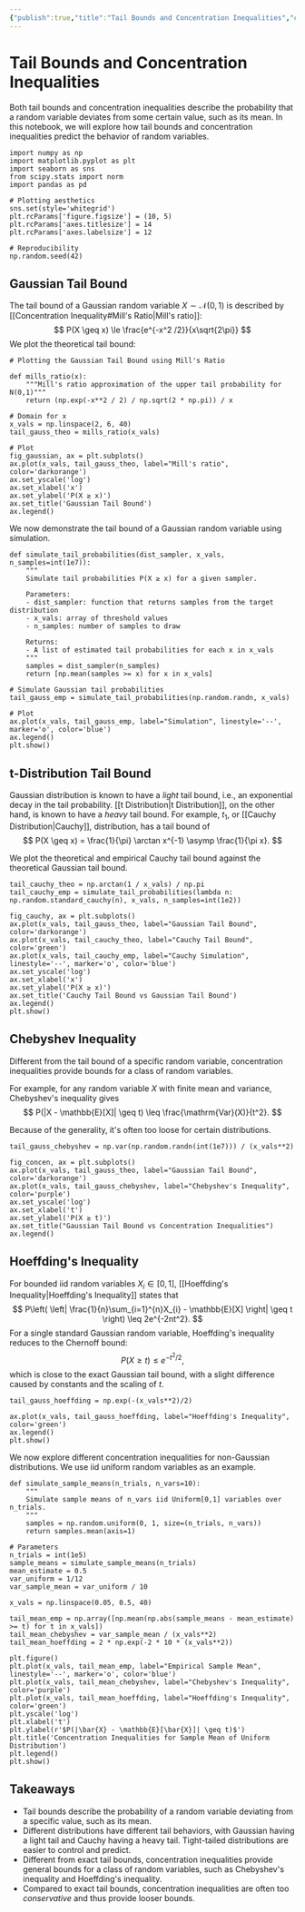 ```yaml
---
{"publish":true,"title":"Tail Bounds and Concentration Inequalities","created":"2025-05-26T19:28:12","modified":"2025-05-26T23:53:24","cssclasses":""}
---
```



# Tail Bounds and Concentration Inequalities

Both tail bounds and concentration inequalities describe the probability that a random variable deviates from some certain value, such as its mean.
In this notebook, we will explore how tail bounds and concentration inequalities predict the behavior of random variables.

```run-python
import numpy as np
import matplotlib.pyplot as plt
import seaborn as sns
from scipy.stats import norm
import pandas as pd

# Plotting aesthetics
sns.set(style='whitegrid')
plt.rcParams['figure.figsize'] = (10, 5)
plt.rcParams['axes.titlesize'] = 14
plt.rcParams['axes.labelsize'] = 12

# Reproducibility
np.random.seed(42)
```

## Gaussian Tail Bound

The tail bound of a Gaussian random variable $X \sim \mathcal{N}(0,1)$ is described by [[Concentration Inequality#Mill's Ratio\|Mill's ratio]]:
$$
P(X \geq x) \le \frac{e^{-x^2 /2}}{x\sqrt{2\pi}} 
$$
We plot the theoretical tail bound:

```run-python
# Plotting the Gaussian Tail Bound using Mill's Ratio

def mills_ratio(x):
    """Mill's ratio approximation of the upper tail probability for N(0,1)"""
    return (np.exp(-x**2 / 2) / np.sqrt(2 * np.pi)) / x

# Domain for x
x_vals = np.linspace(2, 6, 40)
tail_gauss_theo = mills_ratio(x_vals)

# Plot
fig_gaussian, ax = plt.subplots()
ax.plot(x_vals, tail_gauss_theo, label="Mill's ratio", color='darkorange')
ax.set_yscale('log')
ax.set_xlabel('x')
ax.set_ylabel('P(X ≥ x)')
ax.set_title('Gaussian Tail Bound')
ax.legend()
```

We now demonstrate the tail bound of a Gaussian random variable using simulation.

```run-python
def simulate_tail_probabilities(dist_sampler, x_vals, n_samples=int(1e7)):
    """
    Simulate tail probabilities P(X ≥ x) for a given sampler.
    
    Parameters:
    - dist_sampler: function that returns samples from the target distribution
    - x_vals: array of threshold values
    - n_samples: number of samples to draw
    
    Returns:
    - A list of estimated tail probabilities for each x in x_vals
    """
    samples = dist_sampler(n_samples)
    return [np.mean(samples >= x) for x in x_vals]

# Simulate Gaussian tail probabilities
tail_gauss_emp = simulate_tail_probabilities(np.random.randn, x_vals)

# Plot
ax.plot(x_vals, tail_gauss_emp, label="Simulation", linestyle='--', marker='o', color='blue')
ax.legend()
plt.show()
```

## t-Distribution Tail Bound

Gaussian distribution is known to have a *light* tail bound, i.e., an exponential decay in the tail probability. [[t Distribution\|t Distribution]], on the other hand, is known to have a *heavy* tail bound.
For example, $t_{1}$, or [[Cauchy Distribution\|Cauchy]], distribution, has a tail bound of
$$
P(X \geq x) = \frac{1}{\pi} \arctan x^{-1} \asymp \frac{1}{\pi x}.
$$

We plot the theoretical and empirical Cauchy tail bound against the theoretical Gaussian tail bound.

```run-python
tail_cauchy_theo = np.arctan(1 / x_vals) / np.pi
tail_cauchy_emp = simulate_tail_probabilities(lambda n: np.random.standard_cauchy(n), x_vals, n_samples=int(1e2))

fig_cauchy, ax = plt.subplots()
ax.plot(x_vals, tail_gauss_theo, label="Gaussian Tail Bound", color='darkorange')
ax.plot(x_vals, tail_cauchy_theo, label="Cauchy Tail Bound", color='green')
ax.plot(x_vals, tail_cauchy_emp, label="Cauchy Simulation", linestyle='--', marker='o', color='blue')
ax.set_yscale('log')
ax.set_xlabel('x')
ax.set_ylabel('P(X ≥ x)')
ax.set_title('Cauchy Tail Bound vs Gaussian Tail Bound')
ax.legend()
plt.show()
```

## Chebyshev Inequality

Different from the tail bound of a specific random variable, concentration inequalities provide bounds for a class of random variables.

For example, for any random variable $X$ with finite mean and variance, Chebyshev's inequality gives
$$
P(|X - \mathbb{E}[X]| \geq t) \leq \frac{\mathrm{Var}(X)}{t^2}.
$$

Because of the generality, it's often too loose for certain distributions.

```run-python
tail_gauss_chebyshev = np.var(np.random.randn(int(1e7))) / (x_vals**2)

fig_concen, ax = plt.subplots()
ax.plot(x_vals, tail_gauss_theo, label="Gaussian Tail Bound", color='darkorange')
ax.plot(x_vals, tail_gauss_chebyshev, label="Chebyshev's Inequality", color='purple')
ax.set_yscale('log')
ax.set_xlabel('t')
ax.set_ylabel('P(X ≥ t)')
ax.set_title("Gaussian Tail Bound vs Concentration Inequalities")
ax.legend()
```

## Hoeffding's Inequality

For bounded iid random variables $X_{i}\in [0,1]$, [[Hoeffding's Inequality\|Hoeffding's Inequality]] states that
$$
P\left( \left| \frac{1}{n}\sum_{i=1}^{n}X_{i} - \mathbb{E}[X] \right| \geq t \right) \leq 2e^{-2nt^2}.
$$
For a single standard Gaussian random variable, Hoeffding's inequality reduces to the Chernoff bound:
$$
P(X \geq t) \leq e^{-t^2 / 2},
$$
which is close to the exact Gaussian tail bound, with a slight difference caused by constants and the scaling of $t$.

```run-python
tail_gauss_hoeffding = np.exp(-(x_vals**2)/2)

ax.plot(x_vals, tail_gauss_hoeffding, label="Hoeffding's Inequality", color='green')
ax.legend()
plt.show()
```

We now explore different concentration inequalities for non-Gaussian distributions. We use iid uniform random variables as an example.

```run-python
def simulate_sample_means(n_trials, n_vars=10):
    """
    Simulate sample means of n_vars iid Uniform[0,1] variables over n_trials.
    """
    samples = np.random.uniform(0, 1, size=(n_trials, n_vars))
    return samples.mean(axis=1)

# Parameters
n_trials = int(1e5)
sample_means = simulate_sample_means(n_trials)
mean_estimate = 0.5
var_uniform = 1/12
var_sample_mean = var_uniform / 10

x_vals = np.linspace(0.05, 0.5, 40)

tail_mean_emp = np.array([np.mean(np.abs(sample_means - mean_estimate) >= t) for t in x_vals])
tail_mean_chebyshev = var_sample_mean / (x_vals**2)
tail_mean_hoeffding = 2 * np.exp(-2 * 10 * (x_vals**2))

plt.figure()
plt.plot(x_vals, tail_mean_emp, label="Empirical Sample Mean", linestyle='--', marker='o', color='blue')
plt.plot(x_vals, tail_mean_chebyshev, label="Chebyshev's Inequality", color='purple')
plt.plot(x_vals, tail_mean_hoeffding, label="Hoeffding's Inequality", color='green')
plt.yscale('log')
plt.xlabel('t')
plt.ylabel(r'$P(|\bar{X} - \mathbb{E}[\bar{X}]| \geq t)$')
plt.title('Concentration Inequalities for Sample Mean of Uniform Distribution')
plt.legend()
plt.show()
```

## Takeaways

- Tail bounds describe the probability of a random variable deviating from a specific value, such as its mean.
- Different distributions have different tail behaviors, with Gaussian having a light tail and Cauchy having a heavy tail. Tight-tailed distributions are easier to control and predict.
- Different from exact tail bounds, concentration inequalities provide general bounds for a class of random variables, such as Chebyshev's inequality and Hoeffding's inequality.
- Compared to exact tail bounds, concentration inequalities are often too *conservative* and thus provide looser bounds.
